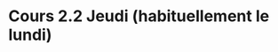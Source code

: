 # Cours 2.2 Jeudi (habituellement le lundi)
<!--https://squidfunk.github.io/mkdocs-material/reference/admonitions/-->